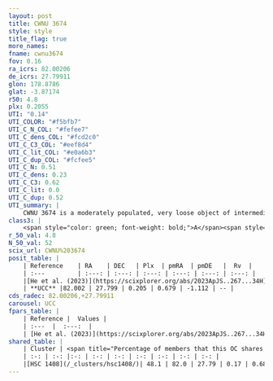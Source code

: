 ```yaml
---
layout: post
title: CWNU 3674
style: style
title_flag: true
more_names: 
fname: cwnu3674
fov: 0.16
ra_icrs: 82.00206
de_icrs: 27.79911
glon: 178.8786
glat: -3.87174
r50: 4.8
plx: 0.2055
UTI: "0.14"
UTI_COLOR: "#f5bfb7"
UTI_C_N_COL: "#fefee7"
UTI_C_dens_COL: "#fcd2c0"
UTI_C_C3_COL: "#eef8d4"
UTI_C_lit_COL: "#e0a6b3"
UTI_C_dup_COL: "#fcfee5"
UTI_C_N: 0.51
UTI_C_dens: 0.23
UTI_C_C3: 0.62
UTI_C_lit: 0.0
UTI_C_dup: 0.52
UTI_summary: |
    CWNU 3674 is a moderately populated, very loose object of intermediate C3 quality. It was recently reported in the literature.<br><br>This is likely a unique object, which shares a moderate percentage of members with at least one previously reported entry.
class3: |
    <span style="color: green; font-weight: bold;">A</span><span style="color: red; font-weight: bold;">C</span>
r_50_val: 4.8
N_50_val: 52
scix_url: CWNU%203674
posit_table: |
    | Reference    | RA    | DEC   | Plx  | pmRA  | pmDE   |  Rv  |
    | :---         | :---: | :---: | :---: | :---: | :---: | :---: |
    |[He et al. (2023)](https://scixplorer.org/abs/2023ApJS..267...34H) | 81.99 | 27.791 | 0.199 | 0.682 | -1.112 | -- |
    | **UCC** |82.002 | 27.799 | 0.205 | 0.679 | -1.112 | -- | 
cds_radec: 82.00206,+27.79911
carousel: UCC
fpars_table: |
    | Reference |  Values |
    | :---  |  :---:  |
    | [He et al. (2023)](https://scixplorer.org/abs/2023ApJS..267...34H) | `A0=1.8, m-M=13.85, logA=9.2` |
shared_table: |
    | Cluster | <span title="Percentage of members that this OC shares with the ones listed">%</span>   | RA   | DEC   | Plx   | pmRA  | pmDE  | Rv | UTI |
    | :-: | :-: |:-: | :-: | :-: | :-: | :-: | :-: | :-: |
    |[HSC 1408](/_clusters/hsc1408/)| 48.1 | 82.0 | 27.79 | 0.17 | 0.68 | -1.13 | -- |0.33 |
---
```

